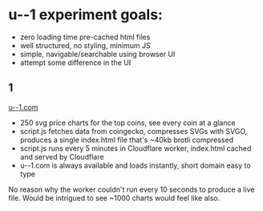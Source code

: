 # u--1 experiment goals:

- zero loading time pre-cached html files
- well structured, no styling, minimum JS
- simple, navigable/searchable using browser UI
- attempt some difference in the UI

## 1

[u--1.com](https://u--1.com)

- 250 svg price charts for the top coins, see every coin at a glance
- script.js fetches data from coingecko, compresses SVGs with SVGO, produces a single index.html file that's ~40kb brotli compressed
- script.js runs every 5 minutes in Cloudflare worker, index.html cached and served by Cloudflare
- u--1.com is always available and loads instantly, short domain easy to type

No reason why the worker couldn't run every 10 seconds to produce a live file. Would be intrigued to see ~1000 charts would feel like also.
